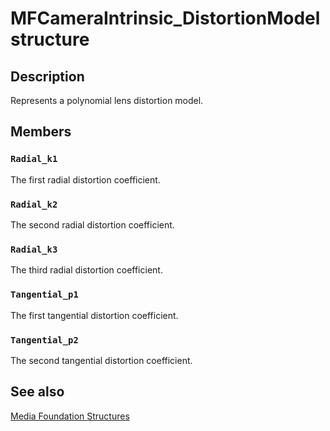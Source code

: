 # MFCameraIntrinsic_DistortionModel structure

## Description

Represents a polynomial lens distortion model.

## Members

### `Radial_k1`

The first radial distortion coefficient.

### `Radial_k2`

The second radial distortion coefficient.

### `Radial_k3`

The third radial distortion coefficient.

### `Tangential_p1`

The first tangential distortion coefficient.

### `Tangential_p2`

The second tangential distortion coefficient.

## See also

[Media Foundation Structures](https://learn.microsoft.com/windows/desktop/medfound/media-foundation-structures)